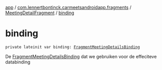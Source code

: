 [app](../../index.md) / [com.lennertbontinck.carmeetsandroidapp.fragments](../index.md) / [MeetingDetailFragment](index.md) / [binding](./binding.md)

# binding

`private lateinit var binding: `[`FragmentMeetingDetailsBinding`](../../com.lennertbontinck.carmeetsandroidapp.databinding/-fragment-meeting-details-binding/index.md)

De [FragmentMeetingDetailsBinding](../../com.lennertbontinck.carmeetsandroidapp.databinding/-fragment-meeting-details-binding/index.md) dat we gebruiken voor de effeciteve databinding

